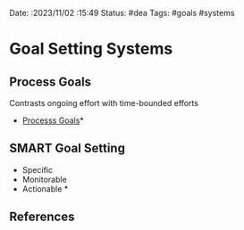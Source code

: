 Date: :2023/11/02 :15:49
Status: #dea
Tags: #goals #systems

# Goal Setting Systems

## Process Goals
Contrasts ongoing effort with time-bounded efforts
  * [Processs Goals](https://durmonski.com/self-improvement/process-goals/?ref=refind)*

## SMART Goal Setting
* Specific
* Monitorable
* Actionable *

## References

